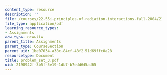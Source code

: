 ```yaml
---
content_type: resource
description: ''
file: /courses/22-55j-principles-of-radiation-interactions-fall-2004/2198942f3b5f5e191db7b7edd6d5ad65_problem_set_3.pdf
file_type: application/pdf
learning_resource_types:
- Assignments
ocw_type: OCWFile
parent_title: Assignments
parent_type: CourseSection
parent_uid: 1be07034-a38c-84cf-48f2-51d69ffc0a28
resourcetype: Document
title: problem_set_3.pdf
uid: 2198942f-3b5f-5e19-1db7-b7edd6d5ad65
---
```

